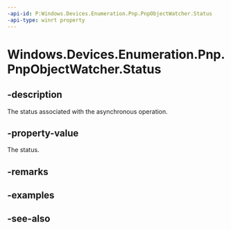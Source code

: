 ----api-id: P:Windows.Devices.Enumeration.Pnp.PnpObjectWatcher.Status
-api-type: winrt property
---<!-- Property syntaxpublic Windows.Devices.Enumeration.DeviceWatcherStatus Status { get; }--># Windows.Devices.Enumeration.Pnp.PnpObjectWatcher.Status## -descriptionThe status associated with the asynchronous operation.## -property-valueThe status.## -remarks## -examples## -see-also